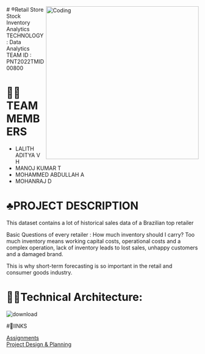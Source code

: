 



<img align="right" alt="Coding" width="400" src="https://user-images.githubusercontent.com/91787449/192087867-45a41390-7526-4816-91e5-be87be066d5d.gif">
# ®️Retail Store Stock Inventory Analytics
   TECHNOLOGY : Data Analytics <br>
   TEAM ID : PNT2022TMID00800

# 🧑‍💻TEAM MEMBERS
 - LALITH ADITYA V H
 - MANOJ KUMAR T
 - MOHAMMED ABDULLAH A
 - MOHANRAJ D
 
 # ♣️PROJECT DESCRIPTION
 This dataset contains a lot of historical sales data of a Brazilian top retailer

 Basic Questions of every retailer : How much inventory should I carry?  Too much inventory means working capital costs, operational costs and a complex operation, lack   of inventory leads to lost sales, unhappy customers and a damaged brand.

 This is why short-term forecasting is so important in the retail and consumer goods industry.

# 🧑‍💻Technical Architecture:
 ![download](https://user-images.githubusercontent.com/72591359/190850546-9b1ba338-6a8a-4952-8afc-898e5faddd36.png)
 
 #🔗lINKS
 
 <a href="https://github.com/IBM-EPBL/IBM-Project-16863-1663844834/tree/main/Assessments">Assignments</a><br>
 <a href="https://github.com/IBM-EPBL/IBM-Project-16863-1663844834/tree/main/Project_Design_and_Planning">Project Design & Planning</a><br>
 <a href=""></a><br>


